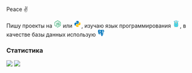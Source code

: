 Peace ✌️

Пишу проекты на <img src="https://raw.githubusercontent.com/Redume/Redume/master/icons/nodejs.svg" title="Node.js" height=20> или <img src="https://raw.githubusercontent.com/Redume/Redume/master/icons/python.svg" title="Python" height=20>, изучаю язык программирования <img src="https://raw.githubusercontent.com/Redume/Redume/master/icons/golang.svg" title="GoLang" height=20>, в качестве базы данных использую <img src="https://raw.githubusercontent.com/Redume/Redume/master/icons/postgresql.svg" title="PostgreSQL" height=20>
### Статистика

![](https://raw.githubusercontent.com/Redume/github-stats/master/generated/overview.svg#gh-dark-mode-only)
![](https://raw.githubusercontent.com/Redume/github-stats/master/generated/languages.svg#gh-dark-mode-only)

